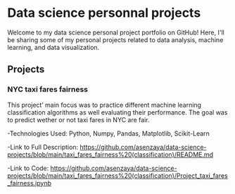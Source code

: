 # Data science personnal projects
 
Welcome to my data science personal project portfolio on GitHub! Here, I'll be sharing some of my personal projects related to data analysis, machine learning, and data visualization.

## Projects

### NYC taxi fares fairness

This project’ main focus was to practice different machine learning classification algorithms as well evaluating their performance. The goal was to predict wether or not taxi fares in NYC are fair.

-Technologies Used: Python, Numpy, Pandas, Matplotlib, Scikit-Learn

-Link to Full Description: https://github.com/asenzaya/data-science-projects/blob/main/taxi_fares_fairness%20(classification)/README.md

-Link to Code: https://github.com/asenzaya/data-science-projects/blob/main/taxi_fares_fairness%20(classification)/Project_taxi_fares_fairness.ipynb
